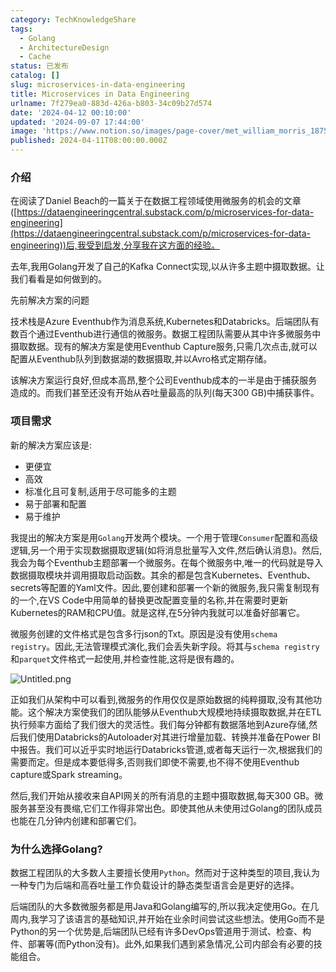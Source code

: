 ```yaml
---
category: TechKnowledgeShare
tags:
  - Golang
  - ArchitectureDesign
  - Cache
status: 已发布
catalog: []
slug: microservices-in-data-engineering
title: Microservices in Data Engineering
urlname: 7f279ea0-883d-426a-b803-34c09b27d574
date: '2024-04-12 00:10:00'
updated: '2024-09-07 17:44:00'
image: 'https://www.notion.so/images/page-cover/met_william_morris_1875.jpg'
published: 2024-04-11T08:00:00.000Z
---
```


### 介绍


在阅读了Daniel Beach的一篇关于在数据工程领域使用微服务的机会的文章([https://dataengineeringcentral.substack.com/p/microservices-for-data-engineering](https://dataengineeringcentral.substack.com/p/microservices-for-data-engineering))后,我受到启发,分享我在这方面的经验。


去年,我用Golang开发了自己的Kafka Connect实现,以从许多主题中摄取数据。让我们看看是如何做到的。


先前解决方案的问题


技术栈是Azure Eventhub作为消息系统,Kubernetes和Databricks。后端团队有数百个通过Eventhub进行通信的微服务。数据工程团队需要从其中许多微服务中摄取数据。现有的解决方案是使用Eventhub Capture服务,只需几次点击,就可以配置从Eventhub队列到数据湖的数据摄取,并以Avro格式定期存储。


该解决方案运行良好,但成本高昂,整个公司Eventhub成本的一半是由于捕获服务造成的。而我们甚至还没有开始从吞吐量最高的队列(每天300 GB)中捕获事件。


### 项目需求


新的解决方案应该是:

- 更便宜
- 高效
- 标准化且可复制,适用于尽可能多的主题
- 易于部署和配置
- 易于维护

我提出的解决方案是用`Golang`开发两个模块。一个用于管理`Consumer`配置和高级逻辑,另一个用于实现数据摄取逻辑(如将消息批量写入文件,然后确认消息)。然后,我会为每个Eventhub主题部署一个微服务。在每个微服务中,唯一的代码就是导入数据摄取模块并调用摄取启动函数。其余的都是包含Kubernetes、Eventhub、secrets等配置的Yaml文件。因此,要创建和部署一个新的微服务,我只需复制现有的一个,在VS Code中用简单的替换更改配置变量的名称,并在需要时更新Kubernetes的RAM和CPU值。就是这样,在5分钟内我就可以准备好部署它。


微服务创建的文件格式是包含多行json的Txt。原因是没有使用`schema registry`。因此,无法管理模式演化,我们会丢失新字段。将其与`schema registry`和`parquet`文件格式一起使用,并检查性能,这将是很有趣的。


![Untitled.png](https://prod-files-secure.s3.us-west-2.amazonaws.com/5d24fe63-e567-4804-86f9-9fdc62e13082/4e0f8d5d-b295-4408-9363-660688d511a9/Untitled.png?X-Amz-Algorithm=AWS4-HMAC-SHA256&X-Amz-Content-Sha256=UNSIGNED-PAYLOAD&X-Amz-Credential=ASIAZI2LB466XPJ3GA62%2F20250315%2Fus-west-2%2Fs3%2Faws4_request&X-Amz-Date=20250315T053610Z&X-Amz-Expires=3600&X-Amz-Security-Token=IQoJb3JpZ2luX2VjELX%2F%2F%2F%2F%2F%2F%2F%2F%2F%2FwEaCXVzLXdlc3QtMiJGMEQCIDWtaP7rtpl3yc750f6%2FcTnjIVPdAzwQ%2BYAtjuKYmUyiAiBBgNV6pB4Bj8HzMVUmly45U9Iw6IV6Kk8r%2F%2B5xUbdLlCqIBAj%2B%2F%2F%2F%2F%2F%2F%2F%2F%2F%2F8BEAAaDDYzNzQyMzE4MzgwNSIMt5GIctlhB6E7BYRuKtwDGzRearI8%2B%2BRlruTzFC5rdHCsfcTu3eN060jvRaWMsC0ERNVJxSiMRSrtS5VUmamm%2Fau2tr3g7GU2yDu3wqV9zH1Pw%2FHpUXwN7B6sXh1Ik8fIcceVEenoyR9Puq2rjfdqkIC0Y5evOBGITM4%2BlZHj8%2BVH9FZJzGJ79Z34Xm7oemo%2FNjIYW9FbcOL9oqfX5VrhubwBeS8f4eWCTQjGZDeYHRAKcUtVXNC8jZWUK%2FjVoU7J9a3NYdCHn3Eyti%2BCxNazAXT4uU9EV8F1scf2swqwkbHtg6TOVaoFbH%2FAoKSSMAlhh1aU8kLX5JNFAcziNRu4qqk5X84a%2BtixZMmhqL7xJnwNRCJ7JstjNnrDcBzBRcqRLiMTeYMqzEktpupjUWBk%2FT3x%2F6ArBVNWT59Av8JIqUmiAmvzM%2BmNBMqGF%2BGkMncdSeiDzviGp%2Bq%2F3bx3DM9uexXrEU3iGKsB52gaXj2bLYDnehQ4yeBX1i14ITa08CBKq9C6HGg8bf%2BjYKiG0UOqdCnfmCa2iqxlH%2FqX2STe%2BuFtptTWsomB7g75YNWyQWFjPzkLumBOxLWXbtSIE3FfnZBm2mXo5myAzrq11yzf2UwkH4j4SRdw5xNgYw3fgPuFGUYq1KkjB1yk%2Bw8wwYbUvgY6pgGKBST0mXpVhVXG5EbcsIojPicZMeWmiPHxCzg80dQucBwLGYkgLidhj8IW9KiKIfW8DMNRuC%2FjJdmDJnCaKnFAUIezetTss1mq0jQkkSSKGoXPPM9%2F7mfW0AAbMpq5Ac4JIsNf2USLl6O0rf0zVPnffm6%2BdJbspQVVMkdR46uLiN1E9tPsGfC5jaVsBMUb%2FluevBOQ1PLW2SAKmhESxr%2FdWS28EueC&X-Amz-Signature=f8a599cdd832acd56fe9ebbd9799864fdcde78d51b123beb7a07bd4966979209&X-Amz-SignedHeaders=host&x-id=GetObject)


正如我们从架构中可以看到,微服务的作用仅仅是原始数据的纯粹摄取,没有其他功能。这个解决方案使我们的团队能够从Eventhub大规模地持续摄取数据,并在ETL执行频率方面给了我们很大的灵活性。我们每分钟都有数据落地到Azure存储,然后我们使用Databricks的Autoloader对其进行增量加载、转换并准备在Power BI中报告。我们可以近乎实时地运行Databricks管道,或者每天运行一次,根据我们的需要而定。但是成本要低得多,否则我们即使不需要,也不得不使用Eventhub capture或Spark streaming。


然后,我们开始从接收来自API网关的所有消息的主题中摄取数据,每天300 GB。微服务甚至没有畏缩,它们工作得非常出色。即使其他从未使用过Golang的团队成员也能在几分钟内创建和部署它们。


### 为什么选择Golang?


数据工程团队的大多数人主要擅长使用`Python`。然而对于这种类型的项目,我认为一种专门为后端和高吞吐量工作负载设计的静态类型语言会是更好的选择。


后端团队的大多数微服务都是用Java和Golang编写的,所以我决定使用Go。在几周内,我学习了该语言的基础知识,并开始在业余时间尝试这些想法。使用Go而不是Python的另一个优势是,后端团队已经有许多DevOps管道用于测试、检查、构件、部署等(而Python没有)。此外,如果我们遇到紧急情况,公司内部会有必要的技能组合。

